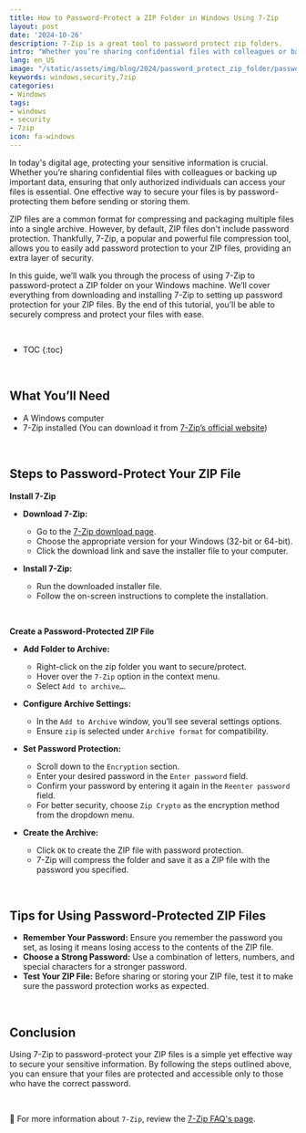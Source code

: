 ```yaml
---
title: How to Password-Protect a ZIP Folder in Windows Using 7-Zip
layout: post
date: '2024-10-26'
description: 7-Zip is a great tool to password protect zip folders.
intro: "Whether you’re sharing confidential files with colleagues or backing up important data, ensuring that only authorized individuals can access your files is essential." 
lang: en_US
image: "/static/assets/img/blog/2024/password_protect_zip_folder/password_protect_zip_folder.jpg"
keywords: windows,security,7zip
categories:
- Windows
tags:
- windows
- security
- 7zip
icon: fa-windows
---
```


In today's digital age, protecting your sensitive information is crucial. Whether you’re sharing confidential files with colleagues or backing up important data, ensuring that only authorized individuals can access your files is essential. One effective way to secure your files is by password-protecting them before sending or storing them. 

ZIP files are a common format for compressing and packaging multiple files into a single archive. However, by default, ZIP files don't include password protection. Thankfully, 7-Zip, a popular and powerful file compression tool, allows you to easily add password protection to your ZIP files, providing an extra layer of security.

In this guide, we’ll walk you through the process of using 7-Zip to password-protect a ZIP folder on your Windows machine. We’ll cover everything from downloading and installing 7-Zip to setting up password protection for your ZIP files. By the end of this tutorial, you’ll be able to securely compress and protect your files with ease.


<br>

* TOC 
{:toc}

<br>


## What You’ll Need

- A Windows computer
- 7-Zip installed (You can download it from [7-Zip’s official website](https://www.7-zip.org/))

<br>

## Steps to Password-Protect Your ZIP File

**Install 7-Zip**

- **Download 7-Zip:**
  - Go to the [7-Zip download page](https://www.7-zip.org/).
  - Choose the appropriate version for your Windows (32-bit or 64-bit).
  - Click the download link and save the installer file to your computer.

- **Install 7-Zip:**
  - Run the downloaded installer file.
  - Follow the on-screen instructions to complete the installation.

<br>

**Create a Password-Protected ZIP File**

- **Add Folder to Archive:**
  - Right-click on the zip folder you want to secure/protect.
  - Hover over the `7-Zip` option in the context menu.
  - Select `Add to archive…`.

- **Configure Archive Settings:**
  - In the `Add to Archive` window, you’ll see several settings options.
  - Ensure `zip` is selected under `Archive format` for compatibility.

- **Set Password Protection:**
  - Scroll down to the `Encryption` section.
  - Enter your desired password in the `Enter password` field.
  - Confirm your password by entering it again in the `Reenter password` field.
  - For better security, choose `Zip Crypto` as the encryption method from the dropdown menu.

- **Create the Archive:**
  - Click `OK` to create the ZIP file with password protection.
  - 7-Zip will compress the folder and save it as a ZIP file with the password you specified.

<br>

## Tips for Using Password-Protected ZIP Files

- **Remember Your Password:** Ensure you remember the password you set, as losing it means losing access to the contents of the ZIP file.
- **Choose a Strong Password:** Use a combination of letters, numbers, and special characters for a stronger password.
- **Test Your ZIP File:** Before sharing or storing your ZIP file, test it to make sure the password protection works as expected.

<br>

## Conclusion

Using 7-Zip to password-protect your ZIP files is a simple yet effective way to secure your sensitive information. By following the steps outlined above, you can ensure that your files are protected and accessible only to those who have the correct password.


<br>

📝 For more information about `7-Zip`, review the [7-Zip FAQ's page](https://www.7-zip.org/faq.html).
